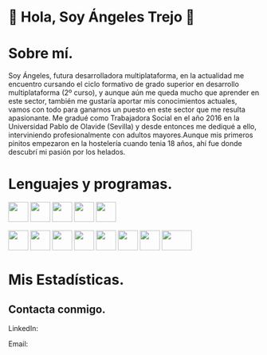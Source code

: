 # 👋 Hola, Soy Ángeles Trejo 👋


# Sobre mí.
Soy Ángeles, futura desarrolladora multiplataforma, en la actualidad me encuentro cursando el ciclo formativo de grado superior en desarrollo multiplataforma (2º curso), y aunque aún me queda mucho que aprender en este sector, también me gustaría aportar mis conocimientos actuales, vamos con todo para ganarnos un puesto en este sector que me resulta apasionante. Me gradué como Trabajadora Social en el año 2016 en la Universidad Pablo de Olavide (Sevilla) y desde entonces me dediqué a ello, interviniendo profesionalmente con adultos mayores.Aunque mis primeros pinitos empezaron en la hostelería cuando tenia 18 años, ahí fue donde descubrí mi pasión por los helados.

# Lenguajes y programas.
<p><img src="https://github.com/user-attachments/assets/6988d424-baa8-4cc1-95ec-017fa655df52" width="40" height="40"/> 
<img src="https://static.vecteezy.com/system/resources/previews/001/416/705/non_2x/html5-emblem-orange-shield-and-white-text-vector.jpg" width="40" height="40"/>  
<img src="https://servidor.codeandcoke.com/_media/apuntes:css.jpg?cache=" width="40" height="40"/>  
<img src="https://logowik.com/content/uploads/images/731_java.jpg" width="40" height="40"/>  
<img src="https://encrypted-tbn0.gstatic.com/images?q=tbn:ANd9GcT7VofdmPnt1ZYROHeZIHLROMfi5jVQiNq61A&s" width="40" height="40"/>
</p>

<p><img src="https://upload.wikimedia.org/wikipedia/commons/thumb/9/9a/Visual_Studio_Code_1.35_icon.svg/768px-Visual_Studio_Code_1.35_icon.svg.jpg" width="40" height="40"/> 
<img src="https://developer.asustor.com/uploadIcons/0020_999_1656397077_mariadb256.png" width="40" height="40"/>  
<img src="https://static.cdnlogo.com/logos/p/97/phpmyadmin-thumb.png" width="40" height="40"/>  
<img src="https://cdn.worldvectorlogo.com/logos/eclipse-11.svg" width="40" height="40"/>  
<img src="https://upload.wikimedia.org/wikipedia/commons/thumb/9/98/Apache_NetBeans_Logo.svg/1776px-Apache_NetBeans_Logo.svg.png" width="40" height="40"/>
<img src="https://upload.wikimedia.org/wikipedia/commons/thumb/c/c1/Android_Studio_icon_%282023%29.svg/2048px-Android_Studio_icon_%282023%29.svg.png" width="40" height="40"/>  
<img src="https://upload.wikimedia.org/wikipedia/commons/thumb/3/3f/Git_icon.svg/2048px-Git_icon.svg.png" width="40" height="40"/>
<img src="https://logos-world.net/wp-content/uploads/2020/11/GitHub-Logo.png" width="60" height="40"/>  
</p>

# Mis Estadísticas.

## Contacta conmigo.

<p>LinkedIn: </p>
Email: 









<!--
**ATreCro/ATreCro** is a ✨ _special_ ✨ repository because its `README.md` (this file) appears on your GitHub profile.

Here are some ideas to get you started:

- 🔭 I’m currently working on ...
- 🌱 I’m currently learning ...
- 👯 I’m looking to collaborate on ...
- 🤔 I’m looking for help with ...
- 💬 Ask me about ...
- 📫 How to reach me: ...
- 😄 Pronouns: ...
- ⚡ Fun fact: ...
-->
